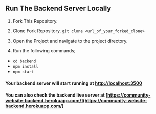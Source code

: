 ## Run The Backend Server Locally


1. Fork This Repository.
2. Clone Fork Repository.
`git clone <url_of_your_forked_clone>`

3. Open the Project and navigate to the project directory.
4. Run the following commands;
- `cd backend`
- `npm install`
- `npm start`

#### Your backend server will start running at [http://localhost:3500](http://localhost:3500)

#### You can also check the backend live server at [https://community-website-backend.herokuapp.com/](https://community-website-backend.herokuapp.com/)